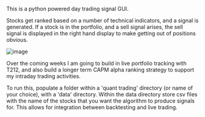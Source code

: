 This is a python powered day trading signal GUI.

Stocks get ranked based on a number of technical indicators, and a signal is generated. If a stock is in the portfolio, and a sell signal arises, the sell signal is displayed in the right hand display to make getting out of positions obvious.

![image](https://github.com/user-attachments/assets/cc4bb4a3-2eb6-450e-bf1f-5f8444aecc85)

Over the coming weeks I am going to build in live portfolio tracking with T212, and also build a longer term CAPM alpha ranking strategy to support my intraday trading activities.

To run this, populate a folder within a 'quant trading' directory (or name of your choice), with a 'data' directory. Within the data directory store csv files with the name of the stocks that you want the algorithm to produce signals for. This allows for integration between backtesting and live trading.
